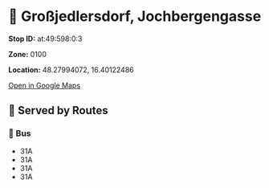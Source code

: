 # 🚉 Großjedlersdorf, Jochbergengasse


**Stop ID:** at:49:598:0:3

**Zone:** 0100

**Location:** 48.27994072, 16.40122486

[Open in Google Maps](https://www.google.com/maps?q=48.27994072,16.40122486)

## 🚆 Served by Routes

### 🚌 Bus
- 31A
- 31A
- 31A
- 31A